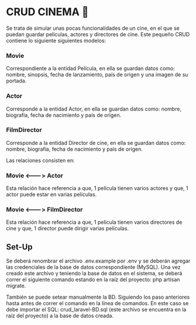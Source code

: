# CRUD CINEMA 🚀
Se trata de simular unas pocas funcionalidades de un cine, en el que se puedan guardar películas, actores y directores de cine.
Este pequeño CRUD contiene lo siguiente siguientes modelos:

### Movie
Correspondiente a la entidad Película, en ella se guardan datos como: nombre, sinopsis, fecha de lanzamiento, país de origen y una imagen de su portada.

### Actor
Corresponde a la entidad Actor, en ella se guardan datos como: nombre, biografía, fecha de nacimiento y país de origen.

### FilmDirector
Corresponde a la entidad Director de cine, en ella se guardan datos como: nombre, biografía, fecha de nacimiento y país de origen.


Las relaciones consisten en:
### Movie <---> Actor
Esta relación hace referencia a que, 1 película tienen varios actores y que, 1 actor puede estar en varias películas.

### Movie <---> FilmDirector
Esta relación hace referencia a que, 1 película tienen varios directores de cine y que, 1 director puede dirigir varias películas.

## Set-Up
Se deberá renombrar el archivo .env.example por .env y se deberán agregar las credenciales de la base de datos correspondiente (MySQL).
Una vez creado este archivo y teniendo la base de datos en el sistema, se deberá correr el siguiente comando estando en la raíz del proyecto:
php artisan migrate.

También se puede setear manualmente la BD. Siguiendo los paso anteriores hasta antes de correr el comando en la línea de comandos. 
En este caso se debe importar el SQL: crud_laravel-BD.sql (este archivo se encuentra en la raíz del proyecto) a la base de datos creada.
